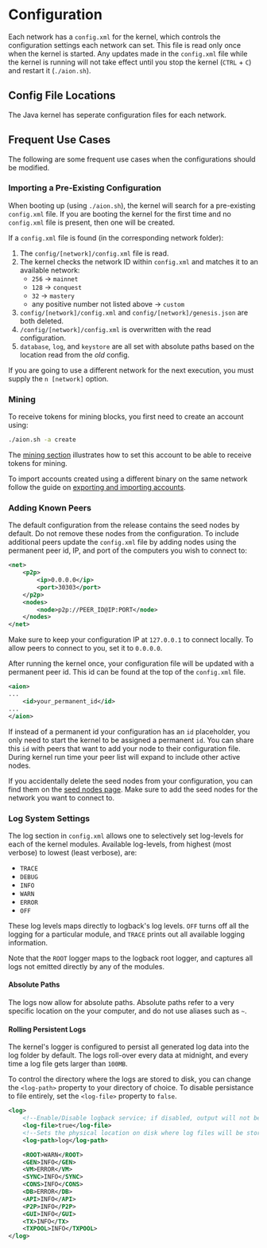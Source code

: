 # Configuration

Each network has a `config.xml` for the kernel, which controls the configuration settings each network can set. This file is read only once when the kernel is started. Any updates made in the `config.xml` file while the kernel is running will not take effect until you stop the kernel (`CTRL` + `C`) and restart it (`./aion.sh`).

## Config File Locations

The Java kernel has seperate configuration files for each network.

## Frequent Use Cases

The following are some frequent use cases when the configurations should be modified.

### Importing a Pre-Existing Configuration

When booting up (using `./aion.sh`), the kernel will search for a pre-existing `config.xml` file. If you are booting the kernel for the first time and no `config.xml` file is present, then one will be created.

If a `config.xml` file is found (in the corresponding network folder):

1. The `config/[network]/config.xml` file is read.
2. The kernel checks the network ID within `config.xml` and matches it to an available network:
    - `256` -> `mainnet`
    - `128` -> `conquest`
    - `32` -> `mastery`
    - any positive number not listed above -> `custom`
3. `config/[network]/config.xml` and `config/[network]/genesis.json` are both deleted.
4. `/config/[network]/config.xml` is overwritten with the read configuration.
5. `database`, `log`, and `keystore` are all set with absolute paths based on the location read from the _old_ config.

If you are going to use a different network for the next execution, you must supply the `n [network]` option.

### Mining

To receive tokens for mining blocks, you first need to create an account using:

```bash
./aion.sh -a create
```

The [mining section](/mining) illustrates how to set this account to be able to receive tokens for mining.

To import accounts created using a different binary on the same network follow the guide on [exporting and importing accounts](/aion-node/kernel/import-accounts).

### Adding Known Peers

The default configuration from the release contains the seed nodes by default. Do not remove these nodes from the configuration. To include additional peers update the `config.xml` file by adding nodes using the permanent peer id, IP, and port of the computers you wish to connect to:

```xml
<net>
    <p2p>
        <ip>0.0.0.0</ip>
        <port>30303</port>
    </p2p>
    <nodes>
        <node>p2p://PEER_ID@IP:PORT</node>
    </nodes>
</net>
```

Make sure to keep your configuration IP at `127.0.0.1` to connect locally. To allow peers to connect to you, set it to `0.0.0.0`.

After running the kernel once, your configuration file will be updated with a permanent peer id. This id can be found at the top of the `config.xml` file.

```xml
<aion>
...
    <id>your_permanent_id</id>
...
</aion>
```

If instead of a permanent id your configuration has an `id` placeholder, you only need to start the kernel to be assigned a permanent `id`. You can share this `id` with peers that want to add your node to their configuration file. During kernel run time your peer list will expand to include other active nodes.

If you accidentally delete the seed nodes from your configuration, you can find them on the [seed nodes page](/aion-node/kernel/seed-nodes). Make sure to add the seed nodes for the network you want to connect to.

### Log System Settings

The log section in `config.xml` allows one to selectively set log-levels for each of the kernel modules. Available log-levels, from highest (most verbose) to lowest (least verbose), are:

- `TRACE`
- `DEBUG`
- `INFO`
- `WARN`
- `ERROR`
- `OFF`

These log levels maps directly to logback's log levels. `OFF` turns off all the logging for a particular module, and `TRACE` prints out all available logging information.

Note that the `ROOT` logger maps to the logback root logger, and captures all logs not emitted directly by any of the modules.

#### Absolute Paths

The logs now allow for absolute paths. Absolute paths refer to a very specific location on the your computer, and do not use aliases such as `~`.

#### Rolling Persistent Logs

The kernel's logger is configured to persist all generated log data into the log folder by default. The logs roll-over every data at midnight, and every time a log file gets larger than `100MB`.

To control the directory where the logs are stored to disk, you can change the `<log-path>` property to your directory of choice. To disable persistance to file entirely, set the `<log-file>` property to `false`.

```xml
<log>
    <!--Enable/Disable logback service; if disabled, output will not be logged -->
    <log-file>true</log-file>
    <!--Sets the physical location on disk where log files will be stored.-->
    <log-path>log</log-path>

    <ROOT>WARN</ROOT>
    <GEN>INFO</GEN>
    <VM>ERROR</VM>
    <SYNC>INFO</SYNC>
    <CONS>INFO</CONS>
    <DB>ERROR</DB>
    <API>INFO</API>
    <P2P>INFO</P2P>
    <GUI>INFO</GUI>
    <TX>INFO</TX>
    <TXPOOL>INFO</TXPOOL>
</log>
```